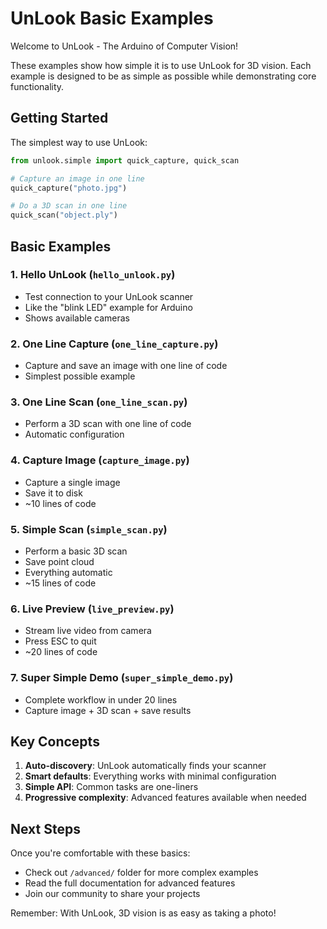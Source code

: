 # UnLook Basic Examples

Welcome to UnLook - The Arduino of Computer Vision!

These examples show how simple it is to use UnLook for 3D vision. Each example is designed to be as simple as possible while demonstrating core functionality.

## Getting Started

The simplest way to use UnLook:

```python
from unlook.simple import quick_capture, quick_scan

# Capture an image in one line
quick_capture("photo.jpg")

# Do a 3D scan in one line  
quick_scan("object.ply")
```

## Basic Examples

### 1. Hello UnLook (`hello_unlook.py`)
- Test connection to your UnLook scanner
- Like the "blink LED" example for Arduino
- Shows available cameras

### 2. One Line Capture (`one_line_capture.py`)
- Capture and save an image with one line of code
- Simplest possible example

### 3. One Line Scan (`one_line_scan.py`)
- Perform a 3D scan with one line of code
- Automatic configuration

### 4. Capture Image (`capture_image.py`)
- Capture a single image
- Save it to disk
- ~10 lines of code

### 5. Simple Scan (`simple_scan.py`)
- Perform a basic 3D scan
- Save point cloud
- Everything automatic
- ~15 lines of code

### 6. Live Preview (`live_preview.py`)
- Stream live video from camera
- Press ESC to quit
- ~20 lines of code

### 7. Super Simple Demo (`super_simple_demo.py`)
- Complete workflow in under 20 lines
- Capture image + 3D scan + save results

## Key Concepts

1. **Auto-discovery**: UnLook automatically finds your scanner
2. **Smart defaults**: Everything works with minimal configuration
3. **Simple API**: Common tasks are one-liners
4. **Progressive complexity**: Advanced features available when needed

## Next Steps

Once you're comfortable with these basics:
- Check out `/advanced/` folder for more complex examples
- Read the full documentation for advanced features
- Join our community to share your projects

Remember: With UnLook, 3D vision is as easy as taking a photo!